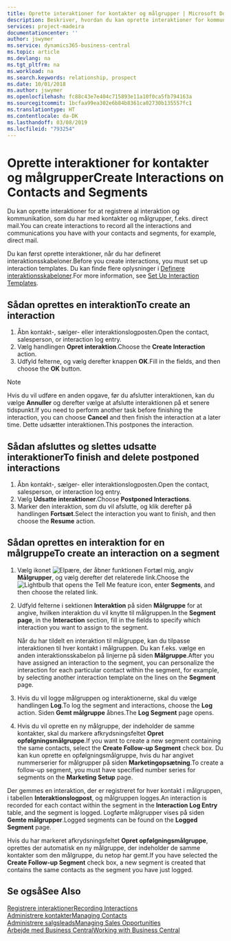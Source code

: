 ```yaml
---
title: Oprette interaktioner for kontakter og målgrupper | Microsoft Docs
description: Beskriver, hvordan du kan oprette interaktioner for kommunikation, som du har med kontakter og målgrupper i Business Central, f.eks. direct mail.
services: project-madeira
documentationcenter: ''
author: jswymer
ms.service: dynamics365-business-central
ms.topic: article
ms.devlang: na
ms.tgt_pltfrm: na
ms.workload: na
ms.search.keywords: relationship, prospect
ms.date: 10/01/2018
ms.author: jswymer
ms.openlocfilehash: fc88c43e7e404c715893e11a10f0ca5fb794163a
ms.sourcegitcommit: 1bcfaa99ea302e6b84b8361ca02730b135557fc1
ms.translationtype: HT
ms.contentlocale: da-DK
ms.lasthandoff: 03/08/2019
ms.locfileid: "793254"
---
```

# <a name="create-interactions-on-contacts-and-segments"></a><span data-ttu-id="732c2-103">Oprette interaktioner for kontakter og målgrupper</span><span class="sxs-lookup"><span data-stu-id="732c2-103">Create Interactions on Contacts and Segments</span></span>
<span data-ttu-id="732c2-104">Du kan oprette interaktioner for at registrere al interaktion og kommunikation, som du har med kontakter og målgrupper, f.eks. direct mail.</span><span class="sxs-lookup"><span data-stu-id="732c2-104">You can create interactions to record all the interactions and communications you have with your contacts and segments, for example, direct mail.</span></span>

<span data-ttu-id="732c2-105">Du kan først oprette interaktioner, når du har defineret interaktionsskabeloner.</span><span class="sxs-lookup"><span data-stu-id="732c2-105">Before you create interactions, you must set up interaction templates.</span></span> <span data-ttu-id="732c2-106">Du kan finde flere oplysninger i [Definere interaktionsskabeloner](marketing-interactions.md).</span><span class="sxs-lookup"><span data-stu-id="732c2-106">For more information, see  [Set Up Interaction Templates](marketing-interactions.md).</span></span>

## <a name="to-create-an-interaction"></a><span data-ttu-id="732c2-107">Sådan oprettes en interaktion</span><span class="sxs-lookup"><span data-stu-id="732c2-107">To create an interaction</span></span>
1. <span data-ttu-id="732c2-108">Åbn kontakt-, sælger- eller interaktionslogposten.</span><span class="sxs-lookup"><span data-stu-id="732c2-108">Open the contact, salesperson, or interaction log entry.</span></span>
2. <span data-ttu-id="732c2-109">Vælg handlingen **Opret interaktion**.</span><span class="sxs-lookup"><span data-stu-id="732c2-109">Choose the **Create Interaction** action.</span></span>
3. <span data-ttu-id="732c2-110">Udfyld felterne, og vælg derefter knappen **OK**.</span><span class="sxs-lookup"><span data-stu-id="732c2-110">Fill in the fields, and then choose the **OK** button.</span></span>

> [!NOTE]  
>   <span data-ttu-id="732c2-111">Hvis du vil udføre en anden opgave, før du afslutter interaktionen, kan du vælge **Annuller** og derefter vælge at afslutte interaktionen på et senere tidspunkt.</span><span class="sxs-lookup"><span data-stu-id="732c2-111">If you need to perform another task before finishing the interaction, you can choose **Cancel** and then finish the interaction at a later time.</span></span> <span data-ttu-id="732c2-112">Dette udsætter interaktionen.</span><span class="sxs-lookup"><span data-stu-id="732c2-112">This postpones the interaction.</span></span>

## <a name="to-finish-and-delete-postponed-interactions"></a><span data-ttu-id="732c2-113">Sådan afsluttes og slettes udsatte interaktioner</span><span class="sxs-lookup"><span data-stu-id="732c2-113">To finish and delete postponed interactions</span></span>
1. <span data-ttu-id="732c2-114">Åbn kontakt-, sælger- eller interaktionslogposten.</span><span class="sxs-lookup"><span data-stu-id="732c2-114">Open the contact, salesperson, or interaction log entry.</span></span>
2. <span data-ttu-id="732c2-115">Vælg **Udsatte interaktioner**.</span><span class="sxs-lookup"><span data-stu-id="732c2-115">Choose **Postponed Interactions**.</span></span>
3. <span data-ttu-id="732c2-116">Marker den interaktion, som du vil afslutte, og klik derefter på handlingen **Fortsæt**.</span><span class="sxs-lookup"><span data-stu-id="732c2-116">Select the interaction you want to finish, and then choose the **Resume** action.</span></span>

## <a name="to-create-an-interaction-on-a-segment"></a><span data-ttu-id="732c2-117">Sådan oprettes en interaktion for en målgruppe</span><span class="sxs-lookup"><span data-stu-id="732c2-117">To create an interaction on a segment</span></span>
1. <span data-ttu-id="732c2-118">Vælg ikonet ![Elpære, der åbner funktionen Fortæl mig](media/ui-search/search_small.png "Fortæl mig, hvad du vil foretage dig"), angiv **Målgrupper**, og vælg derefter det relaterede link.</span><span class="sxs-lookup"><span data-stu-id="732c2-118">Choose the ![Lightbulb that opens the Tell Me feature](media/ui-search/search_small.png "Tell me what you want to do") icon, enter **Segments**, and then choose the related link.</span></span>
2. <span data-ttu-id="732c2-119">Udfyld felterne i sektionen **Interaktion** på siden **Målgruppe** for at angive, hvilken interaktion du vil knytte til målgruppen.</span><span class="sxs-lookup"><span data-stu-id="732c2-119">In the **Segment page**, in the **Interaction** section, fill in the fields to specify which interaction you want to assign to the segment.</span></span>

    <span data-ttu-id="732c2-120">Når du har tildelt en interaktion til målgruppe, kan du tilpasse interaktionen til hver kontakt i målgruppen. Du kan f.eks. vælge en anden interaktionsskabelon på linjerne på siden **Målgruppe**.</span><span class="sxs-lookup"><span data-stu-id="732c2-120">After you have assigned an interaction to the segment, you can personalize the interaction for each particular contact within the segment, for example, by selecting another interaction template on the lines on the **Segment** page.</span></span>  
3. <span data-ttu-id="732c2-121">Hvis du vil logge målgruppen og interaktionerne, skal du vælge handlingen **Log**.</span><span class="sxs-lookup"><span data-stu-id="732c2-121">To log the segment and interactions, choose the **Log** action.</span></span> <span data-ttu-id="732c2-122">Siden **Gemt målgruppe** åbnes.</span><span class="sxs-lookup"><span data-stu-id="732c2-122">The **Log Segment** page opens.</span></span>
4. <span data-ttu-id="732c2-123">Hvis du vil oprette en ny målgruppe, der indeholder de samme kontakter, skal du markere afkrydsningsfeltet **Opret opfølgningsmålgruppe**.</span><span class="sxs-lookup"><span data-stu-id="732c2-123">If you want to create a new segment containing the same contacts, select the **Create Follow-up Segment** check box.</span></span> <span data-ttu-id="732c2-124">Du kan kun oprette en opfølgningsmålgruppe, hvis du har angivet nummerserier for målgrupper på siden **Marketingopsætning**.</span><span class="sxs-lookup"><span data-stu-id="732c2-124">To create a follow-up segment, you must have specified number series for segments on the **Marketing Setup** page.</span></span>

<span data-ttu-id="732c2-125">Der gemmes en interaktion, der er registreret for hver kontakt i målgruppen, i tabellen **Interaktionslogpost**, og målgruppen logges.</span><span class="sxs-lookup"><span data-stu-id="732c2-125">An interaction is recorded for each contact within the segment in the **Interaction Log Entry** table, and the segment is logged.</span></span> <span data-ttu-id="732c2-126">Logførte målgrupper vises på siden **Gemte målgrupper**.</span><span class="sxs-lookup"><span data-stu-id="732c2-126">Logged segments can be found on the **Logged Segment** page.</span></span>

<span data-ttu-id="732c2-127">Hvis du har markeret afkrydsningsfeltet **Opret opfølgningsmålgruppe**, oprettes der automatisk en ny målgruppe, der indeholder de samme kontakter som den målgruppe, du netop har gemt.</span><span class="sxs-lookup"><span data-stu-id="732c2-127">If you have selected the **Create Follow-up Segment** check box, a new segment is created that contains the same contacts as the segment you have just logged.</span></span>

## <a name="see-also"></a><span data-ttu-id="732c2-128">Se også</span><span class="sxs-lookup"><span data-stu-id="732c2-128">See Also</span></span>
[<span data-ttu-id="732c2-129">Registrere interaktioner</span><span class="sxs-lookup"><span data-stu-id="732c2-129">Recording Interactions</span></span>](marketing-interactions.md)  
[<span data-ttu-id="732c2-130">Administrere kontakter</span><span class="sxs-lookup"><span data-stu-id="732c2-130">Managing Contacts</span></span>](marketing-contacts.md)  
[<span data-ttu-id="732c2-131">Administrere salgsleads</span><span class="sxs-lookup"><span data-stu-id="732c2-131">Managing Sales Opportunities</span></span>](marketing-manage-sales-opportunities.md)  
[<span data-ttu-id="732c2-132">Arbejde med Business Central</span><span class="sxs-lookup"><span data-stu-id="732c2-132">Working with Business Central</span></span>](ui-work-product.md)
